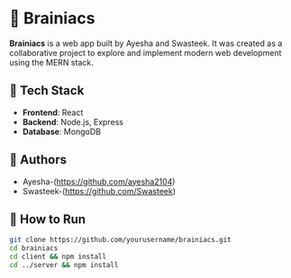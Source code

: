 # 🧠 Brainiacs

**Brainiacs** is a web app built by Ayesha and Swasteek. It was created as a collaborative project to explore and implement modern web development using the MERN stack.

## 🔧 Tech Stack

- **Frontend**: React
- **Backend**: Node.js, Express
- **Database**: MongoDB

## 👥 Authors

- Ayesha-(https://github.com/ayesha2104)
- Swasteek-(https://github.com/Swasteek)

## 🚀 How to Run

```bash
git clone https://github.com/yourusername/brainiacs.git
cd brainiacs
cd client && npm install
cd ../server && npm install
